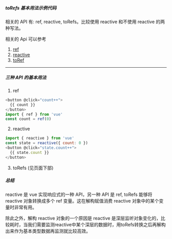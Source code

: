 ##### toRefs 基本用法示例代码

相关的 API 有: ref, reactive, toRefs。比较使用 reactive 和不使用 reactive 的两种写法。

相关的 Api 可以参考

1. [ref](https://cn.vuejs.org/guide/essentials/reactivity-fundamentals.html#ref) 
2. [reactive](https://cn.vuejs.org/guide/essentials/reactivity-fundamentals.html#reactive)  
3. [toRef](https://cn.vuejs.org/api/reactivity-utilities.html#torefs) 

-----

##### 三种 API 的基本用法

1. ref

```js
<button @click="count++">
  {{ count }}
</button>
import { ref } from 'vue'
const count = ref(0)
```

2. reactive

```js
import { reactive } from 'vue'
const state = reactive({ count: 0 })
<button @click="state.count++">
  {{ state.count }}
</button>
```
3. toRefs (见页面下部)

##### 总结

reactive 是 vue 实现响应式的一种 API，另一种 API 是 ref, toRefs 能够将 reactive 对象转换成多个 ref 变量。这在解构赋值消费 reactive 对象中的某个变量时非常有用。

除此之外，解构 reactive 对象的一个原因是 reactive 是深层监听对象变化的，比较耗时，当我们需要监测reactive中某个深层的数据时，用toRefs转换之后再解构出来作为基本类型数据再监测就比较高效。